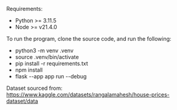 Requirements:

- Python >= 3.11.5
- Node >= v21.4.0

To run the program, clone the source code, and run the following:

- python3 -m venv .venv
- source .venv/bin/activate
- pip install -r requirements.txt
- npm install
- flask --app app run --debug

Dataset sourced from: https://www.kaggle.com/datasets/rangalamahesh/house-prices-dataset/data
